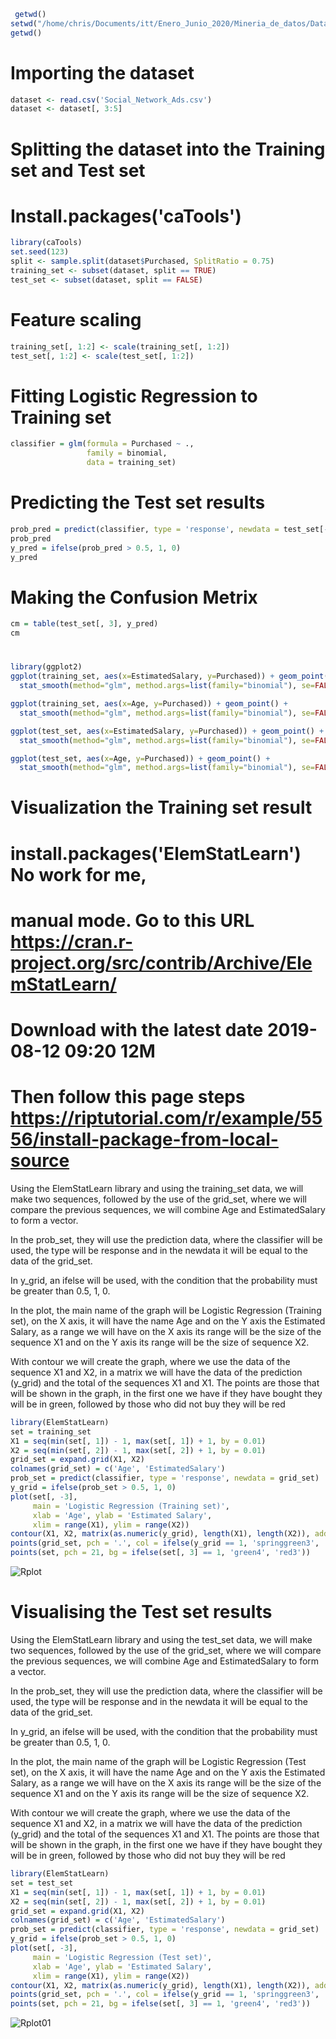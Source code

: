 ```R
 getwd()
setwd("/home/chris/Documents/itt/Enero_Junio_2020/Mineria_de_datos/DataMining/MachineLearning/LogisticRegression")
getwd()
```
# Importing the dataset
```R
dataset <- read.csv('Social_Network_Ads.csv')
dataset <- dataset[, 3:5]
```
# Splitting the dataset into the Training set and Test set
# Install.packages('caTools')
```R
library(caTools)
set.seed(123)
split <- sample.split(dataset$Purchased, SplitRatio = 0.75)
training_set <- subset(dataset, split == TRUE)
test_set <- subset(dataset, split == FALSE)
```
# Feature scaling
```R
training_set[, 1:2] <- scale(training_set[, 1:2])
test_set[, 1:2] <- scale(test_set[, 1:2])
```
# Fitting Logistic Regression to Training set
```R
classifier = glm(formula = Purchased ~ .,
                 family = binomial,
                 data = training_set)
```
# Predicting the Test set results
```R
prob_pred = predict(classifier, type = 'response', newdata = test_set[-3])
prob_pred
y_pred = ifelse(prob_pred > 0.5, 1, 0)
y_pred
```

# Making the Confusion Metrix
```R
cm = table(test_set[, 3], y_pred)
cm
```

# 
```R
library(ggplot2)
ggplot(training_set, aes(x=EstimatedSalary, y=Purchased)) + geom_point() + 
  stat_smooth(method="glm", method.args=list(family="binomial"), se=FALSE)

ggplot(training_set, aes(x=Age, y=Purchased)) + geom_point() + 
  stat_smooth(method="glm", method.args=list(family="binomial"), se=FALSE)

ggplot(test_set, aes(x=EstimatedSalary, y=Purchased)) + geom_point() + 
  stat_smooth(method="glm", method.args=list(family="binomial"), se=FALSE)

ggplot(test_set, aes(x=Age, y=Purchased)) + geom_point() + 
  stat_smooth(method="glm", method.args=list(family="binomial"), se=FALSE)

```

# Visualization the Training set result
# install.packages('ElemStatLearn') No work for me, 
# manual mode. Go to this URL https://cran.r-project.org/src/contrib/Archive/ElemStatLearn/
# Download with the latest date 2019-08-12 09:20	12M
# Then follow this page steps https://riptutorial.com/r/example/5556/install-package-from-local-source

Using the ElemStatLearn library and using the training_set data, we will make two sequences, followed by the use of the grid_set, where we will compare the previous sequences, we will combine Age and EstimatedSalary to form a vector.

In the prob_set, they will use the prediction data, where the classifier will be used, the type will be response and in the newdata it will be equal to the data of the grid_set.

In y_grid, an ifelse will be used, with the condition that the probability must be greater than 0.5, 1, 0.

In the plot, the main name of the graph will be Logistic Regression (Training set), on the X axis, it will have the name Age and on the Y axis the Estimated Salary, as a range we will have on the X axis its range will be the size of the sequence X1 and on the Y axis its range will be the size of sequence X2.

With contour we will create the graph, where we use the data of the sequence X1 and X2, in a matrix we will have the data of the prediction (y_grid) and the total of the sequences X1 and X1.
The points are those that will be shown in the graph, in the first one we have if they have bought they will be in green, followed by those who did not buy they will be red

```R
library(ElemStatLearn)
set = training_set
X1 = seq(min(set[, 1]) - 1, max(set[, 1]) + 1, by = 0.01)
X2 = seq(min(set[, 2]) - 1, max(set[, 2]) + 1, by = 0.01)
grid_set = expand.grid(X1, X2)
colnames(grid_set) = c('Age', 'EstimatedSalary')
prob_set = predict(classifier, type = 'response', newdata = grid_set)
y_grid = ifelse(prob_set > 0.5, 1, 0)
plot(set[, -3],
     main = 'Logistic Regression (Training set)',
     xlab = 'Age', ylab = 'Estimated Salary',
     xlim = range(X1), ylim = range(X2))
contour(X1, X2, matrix(as.numeric(y_grid), length(X1), length(X2)), add = TRUE)
points(grid_set, pch = '.', col = ifelse(y_grid == 1, 'springgreen3', 'tomato'))
points(set, pch = 21, bg = ifelse(set[, 3] == 1, 'green4', 'red3'))

```

![Rplot](https://i.loli.net/2020/12/10/kF3g7WiSRc9BwOs.png)

# Visualising the Test set results

Using the ElemStatLearn library and using the test_set data, we will make two sequences, followed by the use of the grid_set, where we will compare the previous sequences, we will combine Age and EstimatedSalary to form a vector.

In the prob_set, they will use the prediction data, where the classifier will be used, the type will be response and in the newdata it will be equal to the data of the grid_set.

In y_grid, an ifelse will be used, with the condition that the probability must be greater than 0.5, 1, 0.

In the plot, the main name of the graph will be Logistic Regression (Test set), on the X axis, it will have the name Age and on the Y axis the Estimated Salary, as a range we will have on the X axis its range will be the size of the sequence X1 and on the Y axis its range will be the size of sequence X2.

With contour we will create the graph, where we use the data of the sequence X1 and X2, in a matrix we will have the data of the prediction (y_grid) and the total of the sequences X1 and X1.
The points are those that will be shown in the graph, in the first one we have if they have bought they will be in green, followed by those who did not buy they will be red

```R
library(ElemStatLearn)
set = test_set
X1 = seq(min(set[, 1]) - 1, max(set[, 1]) + 1, by = 0.01)
X2 = seq(min(set[, 2]) - 1, max(set[, 2]) + 1, by = 0.01)
grid_set = expand.grid(X1, X2)
colnames(grid_set) = c('Age', 'EstimatedSalary')
prob_set = predict(classifier, type = 'response', newdata = grid_set)
y_grid = ifelse(prob_set > 0.5, 1, 0)
plot(set[, -3],
     main = 'Logistic Regression (Test set)',
     xlab = 'Age', ylab = 'Estimated Salary',
     xlim = range(X1), ylim = range(X2))
contour(X1, X2, matrix(as.numeric(y_grid), length(X1), length(X2)), add = TRUE)
points(grid_set, pch = '.', col = ifelse(y_grid == 1, 'springgreen3', 'tomato'))
points(set, pch = 21, bg = ifelse(set[, 3] == 1, 'green4', 'red3'))
```

![Rplot01](https://i.loli.net/2020/12/10/5LUfS2PJbNDt7R4.png)